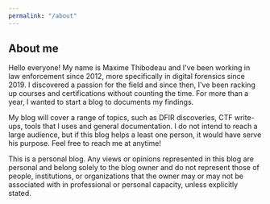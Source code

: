 ```yaml
---
permalink: "/about"
---
```

## About me

Hello everyone! My name is Maxime Thibodeau and I've been working in law enforcement since 2012, more specifically in digital forensics since 2019. I discovered a passion for the field and since then, I've been racking up courses and certifications without counting the time. For more than a year, I wanted to start a blog to documents my findings. 

My blog will cover a range of topics, such as DFIR discoveries, CTF write-ups, tools that I uses and general documentation. I do not intend to reach a large audience, but if this blog helps a least one person, it would have serve his purpose. Feel free to reach me at anytime!

This is a personal blog. Any views or opinions represented in this blog are personal and belong solely to the blog owner and do not represent those of people, institutions, or organizations that the owner may or may not be associated with in professional or personal capacity, unless explicitly stated.
